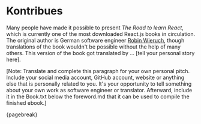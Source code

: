 # Kontribues

Many people have made it possible to present *The Road to learn React*, which is currently one of the most downloaded React.js books in circulation. The original author is German software engineer [Robin Wieruch](https://www.robinwieruch.de/), though translations of the book wouldn't be possible without the help of many others. This version of the book got translated by ... [tell your personal story here].

[Note: Translate and complete this paragraph for your own personal pitch. Include your social media account, GitHub account, website or anything else that is personally related to you. It's your opportunity to tell something about your own work as software engineer or translator. Afterward, include it in the Book.txt below the foreword.md that it can be used to compile the finished ebook.]

{pagebreak}
